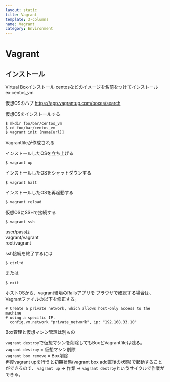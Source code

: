 ```yaml
---
layout: static
title: Vagrant
template: 3-columns
name: Vagrant
category: Environment
---
```


# Vagrant

## インストール

Virtual Boxインストール
centosなどのイメージを名前をつけてインストール
ex:centos_vm

仮想OSのハブ
https://app.vagrantup.com/boxes/search

仮想OSをインストールする
```
$ mkdir foo/bar/centos_vm
$ cd foo/bar/centos_vm
$ vagrant init [name[url]]
```
Vagrantfileが作成される

インストールしたOSを立ち上げる
```
$ vagrant up
```

インストールしたOSをシャットダウンする
```
$ vagrant halt
```

インストールしたOSを再起動する
```
$ vagrant reload
```

仮想OSにSSHで接続する
```
$ vagrant ssh
```

user/passは  
vagrant/vagrant  
root/vagrant  

ssh接続を終了するには
```
$ ctrl+d
```
または
```
$ exit
```

ホストOSから、vagrant環境のRailsアプリを
ブラウザで確認する場合は、
Vagrantファイルの以下を修正する。

```
# Create a private network, which allows host-only access to the machine
# using a specific IP.
  config.vm.network "private_network", ip: "192.168.33.10"
```

Box管理と仮想マシン管理は別もの

`vagrant destroy`で仮想マシンを削除してもBoxとVagrantfileは残る。  
`vagrant destroy` = 仮想マシン削除  
`vagrant box remove` = Box削除  
再度vagrant upを行うと初期状態(vagrant box add直後の状態)で起動することができるので、
`vagrant up` → 作業 → `vagrant destroy`というサイクルで作業ができる。  
